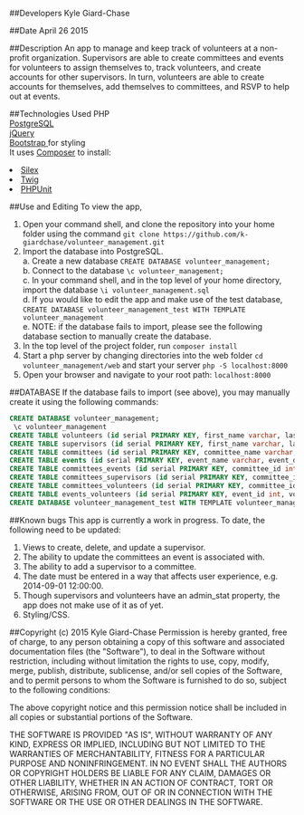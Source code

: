 ##Developers
Kyle Giard-Chase

##Date
April 26 2015



##Description
An app to manage and keep track of volunteers at a non-profit organization. Supervisors are able to create committees and events for volunteers to assign themselves to, track volunteers, and create accounts for other supervisors. In turn, volunteers are able to create accounts for themselves, add themselves to committees, and RSVP to help out at events.

##Technologies Used
PHP <br>
<a href='http://www.postgresql.org/'>PostgreSQL</a> <br>
<a href='https://developers.google.com/speed/libraries/'>jQuery</a> <br>
<a href='http://getbootstrap.com/'>Bootstrap </a>for styling <br>
It uses <a href='https://getcomposer.org/'>Composer</a> to install:
<li>
<a href='http://silex.sensiolabs.org/'>Silex</a>
</li>
<li><a href='http://twig.sensiolabs.org/'>Twig</a></li>
<li><a href='https://phpunit.de/'>PHPUnit</a></li>

##Use and Editing
To view the app,<br>
1. Open your command shell, and clone the repository into your home folder using the command `git clone https://github.com/k-giardchase/volunteer_management.git`<br>
2. Import the database into PostgreSQL.<br>
    a. Create a new database `CREATE DATABASE volunteer_management;`<br>
    b. Connect to the database `\c volunteer_management;`<br>
    c. In your command shell, and in the top level of your home directory, import the database `\i volunteer_management.sql`<br>
    d. If you would like to edit the app and make use of the test database, `CREATE DATABASE volunteer_management_test WITH TEMPLATE volunteer_management`<br>
    e. NOTE: if the database fails to import, please see the following database section to manually create the database.<br>
3. In the top level of the project folder, run `composer install`<br>
4. Start a php server by changing directories into the web folder `cd volunteer_management/web`
and start your server `php -S localhost:8000`<br>
5. Open your browser and navigate to your root path: `localhost:8000`


##DATABASE
If the database fails to import (see above), you may manually create it using the following commands:<br>
```sql
CREATE DATABASE volunteer_management;
 \c volunteer_management
CREATE TABLE volunteers (id serial PRIMARY KEY, first_name varchar, last_name varchar, email varchar, phone varchar, username varchar, password varchar, admin_stat int);
CREATE TABLE supervisors (id serial PRIMARY KEY, first_name varchar, last_name varchar, position_title varchar, email varchar, username varchar, password varchar, phone varchar, admin_stat int);
CREATE TABLE committees (id serial PRIMARY KEY, committee_name varchar, department varchar, description varchar);
CREATE TABLE events (id serial PRIMARY KEY, event_name varchar, event_date timestamp, location varchar);
CREATE TABLE committees_events (id serial PRIMARY KEY, committee_id int, event_id int);
CREATE TABLE committees_supervisors (id serial PRIMARY KEY, committee_id int, supervisor_id int);
CREATE TABLE committees_volunteers (id serial PRIMARY KEY, committee_id int, volunteer_id int);
CREATE TABLE events_volunteers (id serial PRIMARY KEY, event_id int, volunteer_id int);
CREATE DATABASE volunteer_management_test WITH TEMPLATE volunteer_management;
```

##Known bugs
This app is currently a work in progress. To date, the following need to be updated:<br>
1. Views to create, delete, and update a supervisor.<br>
2. The ability to update the committees an event is associated with.<br>
3. The ability to add a supervisor to a committee.<br>
4. The date must be entered in a way that affects user experience, e.g. 2014-09-01 12:00:00.<br>
5. Though supervisors and volunteers have an admin_stat property, the app does not make use of it as of yet.<br>
6. Styling/CSS.


##Copyright (c) 2015 Kyle Giard-Chase
Permission is hereby granted, free of charge, to any person obtaining a copy
of this software and associated documentation files (the "Software"), to deal
in the Software without restriction, including without limitation the rights
to use, copy, modify, merge, publish, distribute, sublicense, and/or sell
copies of the Software, and to permit persons to whom the Software is
furnished to do so, subject to the following conditions:

The above copyright notice and this permission notice shall be included in
all copies or substantial portions of the Software.

THE SOFTWARE IS PROVIDED "AS IS", WITHOUT WARRANTY OF ANY KIND, EXPRESS OR
IMPLIED, INCLUDING BUT NOT LIMITED TO THE WARRANTIES OF MERCHANTABILITY,
FITNESS FOR A PARTICULAR PURPOSE AND NONINFRINGEMENT. IN NO EVENT SHALL THE
AUTHORS OR COPYRIGHT HOLDERS BE LIABLE FOR ANY CLAIM, DAMAGES OR OTHER
LIABILITY, WHETHER IN AN ACTION OF CONTRACT, TORT OR OTHERWISE, ARISING FROM,
OUT OF OR IN CONNECTION WITH THE SOFTWARE OR THE USE OR OTHER DEALINGS IN
THE SOFTWARE.
